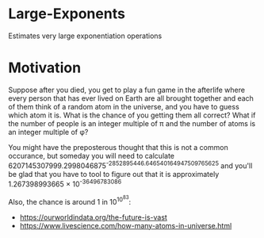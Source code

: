# Large-Exponents
Estimates very large exponentiation operations

# Motivation
Suppose after you died, you get to play a fun game in the afterlife where every person that has ever lived on Earth are all brought together and each of them think of a random atom in the universe, and you have to guess which atom it is. What is the chance of you getting them all correct? What if the number of people is an integer multiple of π and the number of atoms is an integer multiple of φ?

You might have the preposterous thought that this is not a common occurance, but someday you will need to calculate 6207145307999.2998046875<sup>-2852895446.646540164947509765625</sup> and you'll be glad that you have to tool to figure out that it is approximately 1.267398993665 × 10<sup>-36496783086</sup>

Also, the chance is around 1 in 10<sup>10<sup>83</sup></sup>:
- https://ourworldindata.org/the-future-is-vast
- https://www.livescience.com/how-many-atoms-in-universe.html
